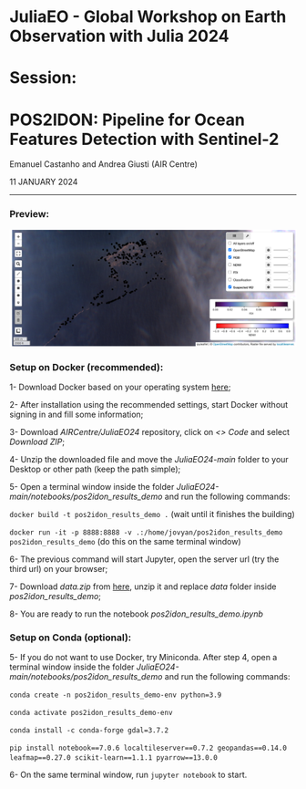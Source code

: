 # JuliaEO - Global Workshop on Earth Observation with Julia 2024

# Session: 
# POS2IDON: Pipeline for Ocean Features Detection with Sentinel-2

Emanuel Castanho and Andrea Giusti (AIR Centre)

11 JANUARY 2024

<hr>

### Preview:

![preview](imgs/preview.png)

### Setup on Docker (recommended):
1- Download Docker based on your operating system [here](https://www.docker.com/get-started/);

2- After installation using the recommended settings, start Docker without signing in and fill some information;

3- Download *AIRCentre/JuliaEO24* repository, click on *<> Code* and select *Download ZIP*;

4- Unzip the downloaded file and move the *JuliaEO24-main* folder to your Desktop or other path (keep the path simple);

5- Open a terminal window inside the folder *JuliaEO24-main/notebooks/pos2idon\_results\_demo* and run the following commands: 

`docker build -t pos2idon_results_demo .` (wait until it finishes the building)

`docker run -it -p 8888:8888 -v .:/home/jovyan/pos2idon_results_demo pos2idon_results_demo` (do this on the same terminal window)

6- The previous command will start Jupyter, open the server url (try the third url) on your browser; 

7- Download *data.zip* from [here](https://drive.google.com/file/d/1wUkxcblsUzBg3uwzV6KUq1oAB0eGvYfI/view?usp=share_link), unzip it and replace *data* folder inside *pos2idon\_results\_demo*;

8- You are ready to run the notebook *pos2idon\_results\_demo.ipynb*

### Setup on Conda (optional):
5- If you do not want to use Docker, try Miniconda. After step 4, open a terminal window inside the folder *JuliaEO24-main/notebooks/pos2idon\_results\_demo* and run the following commands:

`conda create -n pos2idon_results_demo-env python=3.9`

`conda activate pos2idon_results_demo-env`

`conda install -c conda-forge gdal=3.7.2`

`pip install notebook==7.0.6 localtileserver==0.7.2 geopandas==0.14.0 leafmap==0.27.0 scikit-learn==1.1.1 pyarrow==13.0.0`

6- On the same terminal window, run `jupyter notebook` to start.








